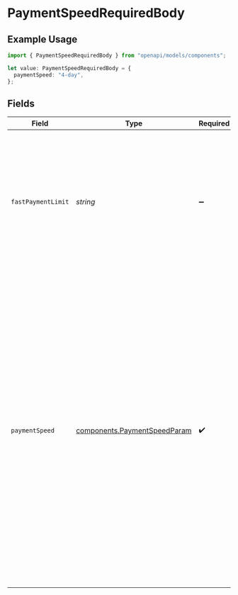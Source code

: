 # PaymentSpeedRequiredBody

## Example Usage

```typescript
import { PaymentSpeedRequiredBody } from "openapi/models/components";

let value: PaymentSpeedRequiredBody = {
  paymentSpeed: "4-day",
};
```

## Fields

| Field                                                                                                                                                                                                                                                                                                         | Type                                                                                                                                                                                                                                                                                                          | Required                                                                                                                                                                                                                                                                                                      | Description                                                                                                                                                                                                                                                                                                   |
| ------------------------------------------------------------------------------------------------------------------------------------------------------------------------------------------------------------------------------------------------------------------------------------------------------------- | ------------------------------------------------------------------------------------------------------------------------------------------------------------------------------------------------------------------------------------------------------------------------------------------------------------- | ------------------------------------------------------------------------------------------------------------------------------------------------------------------------------------------------------------------------------------------------------------------------------------------------------------- | ------------------------------------------------------------------------------------------------------------------------------------------------------------------------------------------------------------------------------------------------------------------------------------------------------------- |
| `fastPaymentLimit`                                                                                                                                                                                                                                                                                            | *string*                                                                                                                                                                                                                                                                                                      | :heavy_minus_sign:                                                                                                                                                                                                                                                                                            | Fast payment limit. This limit is an aggregate of all fast payrolls amount. This limit is only relevant when payment speed is 1-day or 2-day.                                                                                                                                                                 |
| `paymentSpeed`                                                                                                                                                                                                                                                                                                | [components.PaymentSpeedParam](../../models/components/paymentspeedparam.md)                                                                                                                                                                                                                                  | :heavy_check_mark:                                                                                                                                                                                                                                                                                            | Gusto Embedded supports three payment speeds (1-day, 2-day, and 4-day). For next-day payments, funds are deposited in your team's bank account by the end of the next business day. Most people will see the funds arrive the next afternoon, but payments may arrive as late as the end of the business day. |